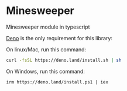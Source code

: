 # Minesweeper

Minesweeper module in typescript

[Deno](https://deno.com/) is the only requirement for this library:

On linux/Mac, run this command:

```bash
curl -fsSL https://deno.land/install.sh | sh
```

On Windows, run this command:

```pwsh
irm https://deno.land/install.ps1 | iex
```
